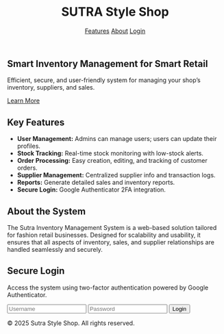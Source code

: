 <!DOCTYPE html>
<html lang="en">
<head>
  <meta charset="UTF-8" />
  <meta name="viewport" content="width=device-width, initial-scale=1.0"/>
  <title>SUTRA | Inventory Management System</title>
  <link rel="stylesheet" href="style.css"/>
</head>
<body>
  <header>
    <div class="container">
      <h1>SUTRA Style Shop</h1>
      <nav>
        <a href="#features">Features</a>
        <a href="#about">About</a>
        <a href="#login">Login</a>
      </nav>
    </div>
  </header>

  <section class="hero">
    <div class="container">
      <h2>Smart Inventory Management for Smart Retail</h2>
      <p>Efficient, secure, and user-friendly system for managing your shop’s inventory, suppliers, and sales.</p>
      <a href="#about" class="btn">Learn More</a>
    </div>
  </section>

  <section id="features" class="features">
    <div class="container">
      <h2>Key Features</h2>
      <ul>
        <li><strong>User Management:</strong> Admins can manage users; users can update their profiles.</li>
        <li><strong>Stock Tracking:</strong> Real-time stock monitoring with low-stock alerts.</li>
        <li><strong>Order Processing:</strong> Easy creation, editing, and tracking of customer orders.</li>
        <li><strong>Supplier Management:</strong> Centralized supplier info and transaction logs.</li>
        <li><strong>Reports:</strong> Generate detailed sales and inventory reports.</li>
        <li><strong>Secure Login:</strong> Google Authenticator 2FA integration.</li>
      </ul>
    </div>
  </section>

  <section id="about" class="about">
    <div class="container">
      <h2>About the System</h2>
      <p>The Sutra Inventory Management System is a web-based solution tailored for fashion retail businesses. Designed for scalability and usability, it ensures that all aspects of inventory, sales, and supplier relationships are handled seamlessly and securely.</p>
    </div>
  </section>

  <section id="login" class="login">
    <div class="container">
      <h2>Secure Login</h2>
      <p>Access the system using two-factor authentication powered by Google Authenticator.</p>
      <form>
        <input type="text" placeholder="Username" required />
        <input type="password" placeholder="Password" required />
        <button type="submit">Login</button>
      </form>
    </div>
  </section>

  <footer>
    <div class="container">
      <p>&copy; 2025 Sutra Style Shop. All rights reserved.</p>
    </div>
  </footer>
</body>
</html>
